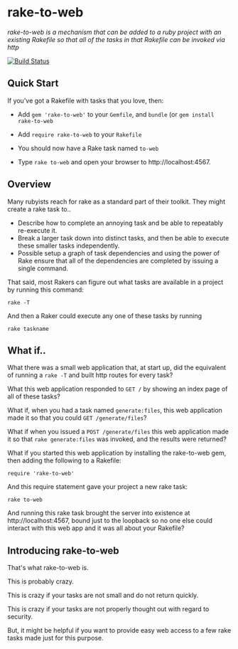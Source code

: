 # rake-to-web

*rake-to-web is a mechanism that can be added to a ruby project with
an existing Rakefile so that all of the tasks in that Rakefile can be
invoked via http*

[![Build Status](https://travis-ci.org/jedcn/rake-to-web.png)](https://travis-ci.org/jedcn/rake-to-web)

## Quick Start

If you've got a Rakefile with tasks that you love, then:

* Add `gem 'rake-to-web'` to your `Gemfile`, and `bundle` (or `gem
  install rake-to-web`

* Add `require rake-to-web` to your `Rakefile`

* You should now have a Rake task named `to-web`

* Type `rake to-web` and open your browser to http://localhost:4567.

## Overview

Many rubyists reach for rake as a standard part of their toolkit. They
might create a rake task to..

* Describe how to complete an annoying task and be able to repeatably
  re-execute it.
* Break a larger task down into distinct tasks, and then be able to
  execute these smaller tasks independently.
* Possible setup a graph of task dependencies and using the power of
  Rake ensure that all of the dependencies are completed by issuing a
  single command.

That said, most Rakers can figure out what tasks are available in a
project by running this command:

    rake -T

And then a Raker could execute any one of these tasks by running

    rake taskname

## What if..

What there was a small web application that, at start up, did the
equivalent of running a `rake -T` and built http routes for every
task?

What this web application responded to `GET /` by showing an index
page of all of these tasks?

What if, when you had a task named `generate:files`, this web
application made it so that you could `GET /generate/files`?

What if when you issued a `POST /generate/files` this web application
made it so that `rake generate:files` was invoked, and the results
were returned?

What if you started this web application by installing the rake-to-web
gem, then adding the following to a Rakefile:

    require 'rake-to-web'

And this require statement gave your project a new rake task:

    rake to-web

And running this rake task brought the server into existence at
http://localhost:4567, bound just to the loopback so no one else could
interact with this web app and it was all about your Rakefile?

## Introducing rake-to-web

That's what rake-to-web is.

This is probably crazy.

This is crazy if your tasks are not small and do not return quickly.

This is crazy if your tasks are not properly thought out with regard
to security.

But, it might be helpful if you want to provide easy web access to a
few rake tasks made just for this purpose.

